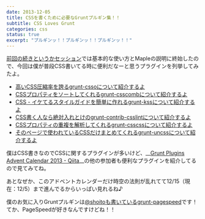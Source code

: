 ```yaml
---
date: 2013-12-05
title: CSSを書くために必要なGruntプルギン集！！
subtitle: CSS Loves Grunt
categories: css
status: true
excerpt: "プルギンッ！！プルギンッ！！プルギンッ！！"
---
```


[前回の続きというかセッション](http://t32k.me/mol/log/modern-development-workflow-with-grunt/)では基本的な使い方とMapleの説明に終始したので、今回は僕が普段CSS書いてる時に便利だなーと思うプラグインを列挙してみたよ。

+ [高いCSS圧縮率を誇るgrunt-cssoについて紹介するよ](http://qiita.com/t32k/items/193c82e04e5383ead38f)
+ [CSSプロパティをソートしてくれるgrunt-csscombについて紹介するよ](http://qiita.com/t32k/items/e59cebb51825347689f9)
+ [CSS - イケてるスタイルガイドを簡単に作れるgrunt-kssについて紹介するよ](http://qiita.com/t32k/items/9e03e80061de21411765)
+ [CSS書く人なら絶対入れとけのgrunt-contrib-csslintについて紹介するよ](http://qiita.com/t32k/items/f2de0e934cf5e6d66058)
+ [CSSプロパティの重複を解析してくれるgrunt-csscssについて紹介するよ](http://qiita.com/t32k/items/ba9e213d0253e369bf2e)
+ [そのページで使われているCSSだけまとめてくれるgrunt-uncssについて紹介するよ](http://qiita.com/t32k/items/a94820ceabd008243e8d)

僕はCSS書きなのでCSSに関するプラグインが多いけど、__[Grunt Plugins Advent Calendar 2013 - Qiita](http://qiita.com/advent-calendar/2013/grunt-plugins)__の他の参加者も便利なプラグインを紹介してるので見てみてね。

あとなぜか、このアドベントカレンダーだけ時空の法則が乱れてて12/15（現在：12/5）まで進んでるからいっぱい見れるね♪

僕のお気に入りGruntプルギンは[@shoitoも書いているgrunt-pagespeed](http://qiita.com/shoito/items/aed36f56ae9a3e46c215)です！てか、PageSpeedが好きなんですけどね！！

